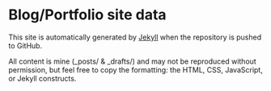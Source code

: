 Blog/Portfolio site data
=============

This site is automatically generated by [Jekyll](http://github.com/mojombo/jekyll) when
the repository is pushed to GitHub.

All content is mine (_posts/ & _drafts/) and may not be reproduced without permission,
but feel free to copy the formatting: the HTML, CSS, JavaScript, or Jekyll constructs.
